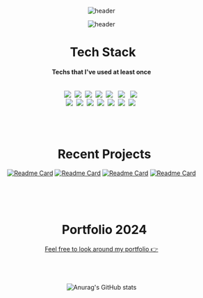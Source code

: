 <link href="https://emoji-css.afeld.me/emoji.css" rel="stylesheet">

<div align='center'>

![header](<https://capsule-render.vercel.app/api?type=venom&height=500&animation=fadeIn&fontSize= 90&text=Welcome&desc=This%20is%20Shantierra(ChoHyang)'s%20work%20space!>)

<!-- ![header](https://capsule-render.vercel.app/api?type=venom&height=300&text=ChoHyangKim&desc=Welcome%20to%20Shantierra's%20work%20space!) -->

![header](https://capsule-render.vercel.app/api?type=waving&height=0)

</div>

<!-- ![Anurag's GitHub stats](https://github-readme-stats.vercel.app/api?username=chkim9910&show_icons=true&theme=transparent&) -->
<h1 align='center'><i class="em em-hammer_and_pick" aria-role="presentation" aria-label=""></i>&nbsp Tech Stack&nbsp <i class="em em-hammer_and_pick" aria-role="presentation" aria-label=""></i></h1>
<h4  align='center'>Techs that I've used at least once</h4>
<br/>

<div align='center'>
<img src="https://img.shields.io/badge/HTML5-E34F26?style=flat-square&logo=HTML5&logoColor=white"/></a>&nbsp 
<img src="https://img.shields.io/badge/CSS3-1572B6?style=flat-square&logo=CSS3&logoColor=white"/></a>&nbsp 
<img src="https://img.shields.io/badge/SASS-CC6699?style=flat-square&logo=SASS&logoColor=white"/></a>&nbsp 
<img src="https://img.shields.io/badge/Python-3766AB?style=flat-square&logo=Python&logoColor=white"/></a>&nbsp
<img src="https://img.shields.io/badge/Javascript-F7DF1E?style=flat-square&logo=Javascript&logoColor=white"/></a> &nbsp 
<img src="https://img.shields.io/badge/JQuery-0769AD?style=flat-square&logo=JQuery&logoColor=white"/></a> &nbsp 
<img src="https://img.shields.io/badge/React-61DAFB?style=flat-square&logo=React&logoColor=white"/></a>&nbsp  <br/>
<img src="https://img.shields.io/badge/Node.js-339933?style=flat-square&logo=Node.js&logoColor=white"/></a>&nbsp
<img src="https://img.shields.io/badge/Figma-F24E1E?style=flat-square&logo=Figma&logoColor=white"/></a>&nbsp 
<img src="https://img.shields.io/badge/Adobe Photoshop-31A8FF?style=flat-square&logo=AdobePhotoshop&logoColor=white"/></a>&nbsp 
<img src="https://img.shields.io/badge/Adobe Illustrator-FF9A00?style=flat-square&logo=Adobe Illustrator&logoColor=white"/></a>&nbsp 
<img src="https://img.shields.io/badge/GitHub-181717?style=flat-square&logo=GitHub&logoColor=white"/></a>&nbsp
<img src="https://img.shields.io/badge/Slack-181717?style=flat-square&logo=Slack&logoColor=white"/></a>&nbsp
<img src="https://img.shields.io/badge/Notion-181717?style=flat-square&logo=Notion&logoColor=white"/></a>&nbsp
</div>
<br/>
<br/>
<br/>

<h1 align='center'><i class="em em-butterfly" aria-role="presentation" aria-label="BUTTERFLY"></i>&nbsp Recent Projects <i class="em em-butterfly" aria-role="presentation" aria-label="BUTTERFLY"></i></h1>
<div align='center'>

[![Readme Card](https://github-readme-stats.vercel.app/api/pin/?username=chkim9910&repo=KAWA-Renewal&theme=ambient_gradient)](https:///github.com/chkim9910/KAWA-Renewal)
[![Readme Card](https://github-readme-stats.vercel.app/api/pin/?username=chkim9910&repo=KNB-Renewal&theme=ambient_gradient)](https:///github.com/chkim9910/KNB-Renewal)
[![Readme Card](https://github-readme-stats.vercel.app/api/pin/?username=chkim9910&repo=x2y2-Renewal&theme=omni)](https://github.com/chkim9910/x2y2-Renewal)
[![Readme Card](https://github-readme-stats.vercel.app/api/pin/?username=chkim9910&repo=Chanel22bag-Renewal&theme=omni)](https:///github.com/chkim9910/Chanel22bag-Renewal)

<!-- [![Readme Card](https://github-readme-stats.vercel.app/api/pin/?username=chkim9910&repo=Chanel22bag-Renewal&theme=omni)](https:///github.com/chkim9910/Chanel22bag-Renewal)
[![Readme Card](https://github-readme-stats.vercel.app/api/pin/?username=chkim9910&repo=Chanel22bag-Renewal&theme=omni)](https:///github.com/chkim9910/Chanel22bag-Renewal)
[![Readme Card](https://github-readme-stats.vercel.app/api/pin/?username=chkim9910&repo=Chanel22bag-Renewal&theme=omni)](https:///github.com/chkim9910/Chanel22bag-Renewal) -->

</div>
<br/>
<br/>
<br/>

<h1 align='center'>&nbsp Portfolio 2024</h1>
<div align="center">
<a href="https://shantierra.me/">Feel free to look around my portfolio 👉</a>
</div>
<br/>
<br/>
<br/>

<div align="center">

![Anurag's GitHub stats](https://github-readme-stats.vercel.app/api?username=chkim9910&theme=buefy&rank_icon=github)

<!-- [![Top Langs](https://github-readme-stats.vercel.app/api/top-langs/?username=anuraghazra&layout=donut&theme=omni)](https://github.com/anuraghazra/github-readme-stats) -->
</div>
<br/>
<br/>

<!--
**chkim9910/chkim9910** is a ✨ _special_ ✨ repository because its `README.md` (this file) appears on your GitHub profile.

Here are some ideas to get you started:

- 🔭 I’m currently working on ...
- 🌱 I’m currently learning ...
- 👯 I’m looking to collaborate on ...
- 🤔 I’m looking for help with ...
- 💬 Ask me about ...
- 📫 How to reach me: ...
- 😄 Pronouns: ...
- ⚡ Fun fact: ...
-->
